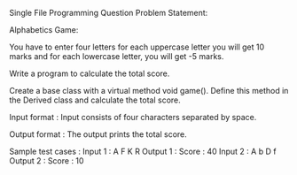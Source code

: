 Single File Programming Question
Problem Statement:

Alphabetics Game:

You have to enter four letters for each uppercase letter you will get 10 marks and for each lowercase letter, you will get -5 marks.

Write a program to calculate the total score.

Create a base class with a virtual method void game(). Define this method in the Derived class and calculate the total score.

Input format :
Input consists of four characters separated by space.

Output format :
The output prints the total score.

Sample test cases :
Input 1 :
A F K R
Output 1 :
Score : 40
Input 2 :
A b D f
Output 2 :
Score : 10